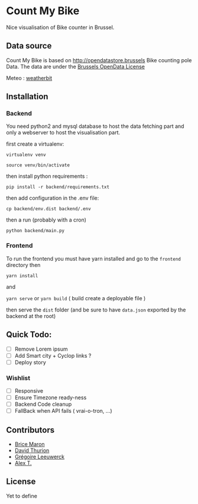 # Count My Bike

Nice visualisation of Bike counter in Brussel.

## Data source

Count My Bike is based on http://opendatastore.brussels Bike counting pole Data.
The data are under the
[Brussels OpenData License](http://cirb.brussels/fr/nos-solutions/urbis-solutions/licence-urbis-open-data)

Meteo : [weatherbit](http://weatherbit.io)

## Installation

### Backend

You need python2 and mysql database to host the data fetching part and only a
webserver to host the visualisation part.

first create a virtualenv:

`virtualenv venv`

`source venv/bin/activate`

then install python requirements :

`pip install -r backend/requirements.txt`

then add configuration in the .env file:

`cp backend/env.dist backend/.env`

then a run (probably with a cron)

`python backend/main.py`

### Frontend

To run the frontend you must have yarn installed and go to the `frontend` directory
then

`yarn install`

and

`yarn serve` or `yarn build` ( build create a deployable file )

then serve the `dist` folder (and be sure to have `data.json` exported by the backend at the root)

## Quick Todo:

*   [ ] Remove Lorem ipsum
*   [ ] Add Smart city + Cyclop links ?
*   [ ] Deploy story

### Wishlist

*   [ ] Responsive
*   [ ] Ensure Timezone ready-ness
*   [ ] Backend Code cleanup
*   [ ] FallBack when API fails ( vrai-o-tron, ...)

## Contributors

*   [Brice Maron](https://github.com/eMerzh)
*   [David Thurion](https://github.com/davidthurion)
*   [Grégoire Leeuwerck](https://github.com/leeuwerck)
*   [Alex T.](https://github.com/schokolex)

## License

Yet to define
